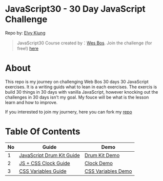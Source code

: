 # JavaScript30 - 30 Day JavaScript Challenge

Repo by: [Elvy Kiung](https://github.com/elvykiung)

> JavaScript30 Course created by：[Wes Bos](https://github.com/wesbos). Join the challenge (for free!) [here](https://javascript30.com)

# About

This repo is my journey on challenging Web Bos 30 days 30 JavaScript exercises. It is a writing guids what to lean in each exercises. The exercis is build 30 things in 30 days with vanilla JavaScript, however knocking out the challenges in 30 days isn't my goal. My fouce will be what is the lesson learn and how to improve.

If you interested to join my journery, here you can fork my [repo](https://github.com/elvykiung/JavaScript30)

# Table Of Contents

| No  | Guide                                                                                                                | Demo                                                                                                                     |
| --- | -------------------------------------------------------------------------------------------------------------------- | ------------------------------------------------------------------------------------------------------------------------ |
| 1   | [JavaScript Drum Kit Guide ](https://github.com/elvykiung/JavaScript30/tree/master/01%20-%20JavaScript%20Drum%20Kit) | [Drum Kit Demo](https://github.com/elvykiung/JavaScript30/blob/master/01%20-%20JavaScript%20Drum%20Kit/index-START.html) |
| 2   | [JS + CSS Clock Guide ]()                                                                                            | [Clock Demo ]()                                                                                                          |
| 3   | [CSS Variables Guide]()                                                                                              | [ CSS Variables Demo]()                                                                                                  |
